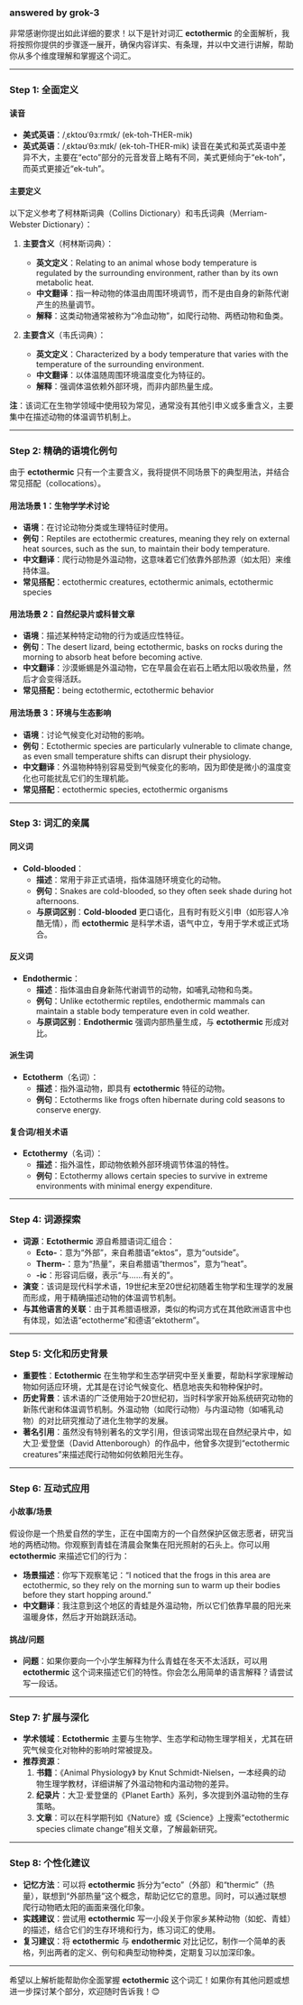### answered by grok-3
非常感谢你提出如此详细的要求！以下是针对词汇 **ectothermic** 的全面解析，我将按照你提供的步骤逐一展开，确保内容详实、有条理，并以中文进行讲解，帮助你从多个维度理解和掌握这个词汇。

---

### Step 1: 全面定义
#### 读音
- **美式英语**：/ˌɛktoʊˈθɜːrmɪk/ (ek-toh-THER-mik)
- **英式英语**：/ˌɛktəʊˈθɜːmɪk/ (ek-toh-THER-mik)
读音在美式和英式英语中差异不大，主要在“ecto”部分的元音发音上略有不同，美式更倾向于“ek-toh”，而英式更接近“ek-tuh”。

#### 主要定义
以下定义参考了柯林斯词典（Collins Dictionary）和韦氏词典（Merriam-Webster Dictionary）：
1. **主要含义**（柯林斯词典）：
   - **英文定义**：Relating to an animal whose body temperature is regulated by the surrounding environment, rather than by its own metabolic heat.
   - **中文翻译**：指一种动物的体温由周围环境调节，而不是由自身的新陈代谢产生的热量调节。
   - **解释**：这类动物通常被称为“冷血动物”，如爬行动物、两栖动物和鱼类。

2. **主要含义**（韦氏词典）：
   - **英文定义**：Characterized by a body temperature that varies with the temperature of the surrounding environment.
   - **中文翻译**：以体温随周围环境温度变化为特征的。
   - **解释**：强调体温依赖外部环境，而非内部热量生成。

**注**：该词汇在生物学领域中使用较为常见，通常没有其他引申义或多重含义，主要集中在描述动物的体温调节机制上。

---

### Step 2: 精确的语境化例句
由于 **ectothermic** 只有一个主要含义，我将提供不同场景下的典型用法，并结合常见搭配（collocations）。

#### 用法场景 1：生物学学术讨论
- **语境**：在讨论动物分类或生理特征时使用。
- **例句**：Reptiles are ectothermic creatures, meaning they rely on external heat sources, such as the sun, to maintain their body temperature.
- **中文翻译**：爬行动物是外温动物，这意味着它们依靠外部热源（如太阳）来维持体温。
- **常见搭配**：ectothermic creatures, ectothermic animals, ectothermic species

#### 用法场景 2：自然纪录片或科普文章
- **语境**：描述某种特定动物的行为或适应性特征。
- **例句**：The desert lizard, being ectothermic, basks on rocks during the morning to absorb heat before becoming active.
- **中文翻译**：沙漠蜥蜴是外温动物，它在早晨会在岩石上晒太阳以吸收热量，然后才会变得活跃。
- **常见搭配**：being ectothermic, ectothermic behavior

#### 用法场景 3：环境与生态影响
- **语境**：讨论气候变化对动物的影响。
- **例句**：Ectothermic species are particularly vulnerable to climate change, as even small temperature shifts can disrupt their physiology.
- **中文翻译**：外温物种特别容易受到气候变化的影响，因为即使是微小的温度变化也可能扰乱它们的生理机能。
- **常见搭配**：ectothermic species, ectothermic organisms

---

### Step 3: 词汇的亲属
#### 同义词
- **Cold-blooded**：
  - **描述**：常用于非正式语境，指体温随环境变化的动物。
  - **例句**：Snakes are cold-blooded, so they often seek shade during hot afternoons.
  - **与原词区别**：**Cold-blooded** 更口语化，且有时有贬义引申（如形容人冷酷无情），而 **ectothermic** 是科学术语，语气中立，专用于学术或正式场合。

#### 反义词
- **Endothermic**：
  - **描述**：指体温由自身新陈代谢调节的动物，如哺乳动物和鸟类。
  - **例句**：Unlike ectothermic reptiles, endothermic mammals can maintain a stable body temperature even in cold weather.
  - **与原词区别**：**Endothermic** 强调内部热量生成，与 **ectothermic** 形成对比。

#### 派生词
- **Ectotherm**（名词）：
  - **描述**：指外温动物，即具有 **ectothermic** 特征的动物。
  - **例句**：Ectotherms like frogs often hibernate during cold seasons to conserve energy.

#### 复合词/相关术语
- **Ectothermy**（名词）：
  - **描述**：指外温性，即动物依赖外部环境调节体温的特性。
  - **例句**：Ectothermy allows certain species to survive in extreme environments with minimal energy expenditure.

---

### Step 4: 词源探索
- **词源**：**Ectothermic** 源自希腊语词汇组合：
  - **Ecto-**：意为“外部”，来自希腊语“ektos”，意为“outside”。
  - **Therm-**：意为“热量”，来自希腊语“thermos”，意为“heat”。
  - **-ic**：形容词后缀，表示“与……有关的”。
- **演变**：该词是现代科学术语，19世纪末至20世纪初随着生物学和生理学的发展而形成，用于精确描述动物的体温调节机制。
- **与其他语言的关联**：由于其希腊语根源，类似的构词方式在其他欧洲语言中也有体现，如法语“ectotherme”和德语“ektotherm”。

---

### Step 5: 文化和历史背景
- **重要性**：**Ectothermic** 在生物学和生态学研究中至关重要，帮助科学家理解动物如何适应环境，尤其是在讨论气候变化、栖息地丧失和物种保护时。
- **历史背景**：该术语的广泛使用始于20世纪初，当时科学家开始系统研究动物的新陈代谢和体温调节机制。外温动物（如爬行动物）与内温动物（如哺乳动物）的对比研究推动了进化生物学的发展。
- **著名引用**：虽然没有特别著名的文学引用，但该词常出现在自然纪录片中，如大卫·爱登堡（David Attenborough）的作品中，他曾多次提到“ectothermic creatures”来描述爬行动物如何依赖阳光生存。

---

### Step 6: 互动式应用
#### 小故事/场景
假设你是一个热爱自然的学生，正在中国南方的一个自然保护区做志愿者，研究当地的两栖动物。你观察到青蛙在清晨会聚集在阳光照射的石头上。你可以用 **ectothermic** 来描述它们的行为：
- **场景描述**：你写下观察笔记：“I noticed that the frogs in this area are ectothermic, so they rely on the morning sun to warm up their bodies before they start hopping around.”
- **中文翻译**：我注意到这个地区的青蛙是外温动物，所以它们依靠早晨的阳光来温暖身体，然后才开始跳跃活动。

#### 挑战/问题
- **问题**：如果你要向一个小学生解释为什么青蛙在冬天不太活跃，可以用 **ectothermic** 这个词来描述它们的特性。你会怎么用简单的语言解释？请尝试写一段话。

---

### Step 7: 扩展与深化
- **学术领域**：**Ectothermic** 主要与生物学、生态学和动物生理学相关，尤其在研究气候变化对物种的影响时常被提及。
- **推荐资源**：
  1. **书籍**：《Animal Physiology》 by Knut Schmidt-Nielsen，一本经典的动物生理学教材，详细讲解了外温动物和内温动物的差异。
  2. **纪录片**：大卫·爱登堡的《Planet Earth》系列，多次提到外温动物的生存策略。
  3. **文章**：可以在科学期刊如《Nature》或《Science》上搜索“ectothermic species climate change”相关文章，了解最新研究。

---

### Step 8: 个性化建议
- **记忆方法**：可以将 **ectothermic** 拆分为“ecto”（外部）和“thermic”（热量），联想到“外部热量”这个概念，帮助记忆它的意思。同时，可以通过联想爬行动物晒太阳的画面来强化印象。
- **实践建议**：尝试用 **ectothermic** 写一小段关于你家乡某种动物（如蛇、青蛙）的描述，结合它们的生存环境和行为，练习词汇的使用。
- **复习建议**：将 **ectothermic** 与 **endothermic** 对比记忆，制作一个简单的表格，列出两者的定义、例句和典型动物种类，定期复习以加深印象。

---

希望以上解析能帮助你全面掌握 **ectothermic** 这个词汇！如果你有其他问题或想进一步探讨某个部分，欢迎随时告诉我！😊